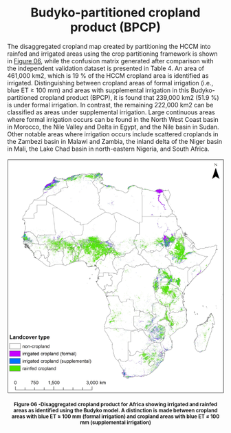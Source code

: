 <div align="center">

# Budyko-partitioned cropland product (BPCP)

</div>

<div >

The disaggregated cropland map created by partitioning the HCCM into rainfed and irrigated areas using the crop partitioning framework is shown in [Figure 06](#figure-01--disaggregated-cropland-product-for-africa-showing-irrigated-and-rainfed-areas-as-identified-using-the-budyko-model-a-distinction-is-made-between-cropland-areas-with-blue-et-≥-100-mm-formal-irrigation-and-cropland-areas-with-blue-et-≤-100-mm-supplemental-irrigation), while the confusion matrix generated after comparison with the independent validation dataset is presented in Table 4. An area of 461,000 km2, which is 19 % of the HCCM cropland area is identified as irrigated. Distinguishing between cropland areas of formal irrigation (i.e., blue ET ≥ 100 mm) and areas with supplemental irrigation in this Budyko-partitioned cropland product (BPCP), it is found that 239,000 km2 (51.9 %) is under formal irrigation. In contrast, the remaining 222,000 km2 can be classified as areas under supplemental irrigation. Large continuous areas where formal irrigation occurs can be found in the North West Coast basin in Morocco, the Nile Valley and Delta in Egypt, and the Nile basin in Sudan. Other notable areas where irrigation occurs include scattered croplands in the Zambezi basin in Malawi and Zambia, the inland delta of the Niger basin in Mali, the Lake Chad basin in north-eastern Nigeria, and South Africa.

</div>

<div align="center">

![Agreement between landcovers](/Figures/Landcover_type_2.png)

</div>
<div align="center">

<small> 

 #### **Figure 06 -Disaggregated cropland product for Africa showing irrigated and rainfed areas as identified using the Budyko model. A distinction is made between cropland areas with blue ET ≥ 100 mm (formal irrigation) and cropland areas with blue ET ≤ 100 mm (supplemental irrigation)**

 </small>

</div>
